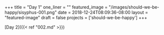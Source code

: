+++
title = "Day 1"
one_liner = ""
featured_image = "/images/should-we-be-happy/sisyphus-001.png"
date = 2018-12-24T08:09:36-08:00
layout = "featured-image"
draft = false
projects = ['should-we-be-happy']
+++

[Day 2]({{< ref "002.md" >}})
